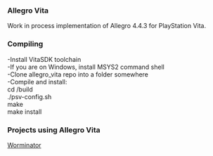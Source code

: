 ### Allegro Vita
Work in process implementation of Allegro 4.4.3 for PlayStation Vita.

### Compiling
-Install VitaSDK toolchain  
-If you are on Windows, install MSYS2 command shell  
-Clone allegro_vita repo into a folder somewhere  
-Compile and install:  
 cd /build  
 ./psv-config.sh  
 make  
 make install  

### Projects using Allegro Vita 
[Worminator](https://github.com/ammeir/worminator)  
